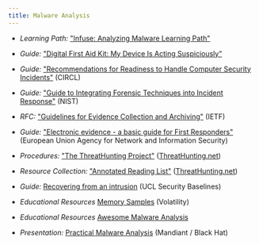 ```yaml
---
title: Malware Analysis
---
```

* *Learning Path:* ["Infuse: Analyzing Malware Learning Path"](https://infuse.quest/en/learning-path/3/)

* *Guide:* ["Digital First Aid Kit: My Device Is Acting Suspiciously"](https://digitalfirstaid.org/en/topics/device-acting-suspiciously/)

* *Guide:* ["Recommendations for Readiness to Handle Computer Security Incidents"](https://www.circl.lu/pub/tr-22/#memory-acquisition) (CIRCL)

* *Guide:* ["Guide to Integrating Forensic Techniques into Incident Response"](http://nvlpubs.nist.gov/nistpubs/Legacy/SP/nistspecialpublication800-86.pdf) (NIST)

* *RFC:* ["Guidelines for Evidence Collection and Archiving"](https://tools.ietf.org/html/rfc3227) (IETF)

* *Guide:* ["Electronic evidence - a basic guide for First Responders"](https://www.enisa.europa.eu/publications/electronic-evidence-a-basic-guide-for-first-responders) (European Union Agency for Network and Information Security)

* *Procedures:* ["The ThreatHunting Project"](https://github.com/ThreatHuntingProject/ThreatHunting) ([ThreatHunting.net](http://www.threathunting.net/))

* *Resource Collection:* ["Annotated Reading List"](http://www.threathunting.net/reading-list) ([ThreatHunting.net](http://www.threathunting.net/))

* *Guide:* [Recovering from an intrusion](https://www.ucl.ac.uk/informationsecurity/itsecurity/knowledgebase/securitybaselines/recovering) (UCL Security Baselines)

* *Educational Resources* [Memory Samples](https://github.com/volatilityfoundation/volatility/wiki/Memory-Samples) (Volatility)

* *Educational Resources* [Awesome Malware Analysis](https://github.com/rshipp/awesome-malware-analysis)

* *Presentation:* [Practical Malware Analysis](https://www.blackhat.com/presentations/bh-dc-07/Kendall_McMillan/Presentation/bh-dc-07-Kendall_McMillan.pdf) (Mandiant / Black Hat)
